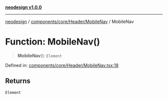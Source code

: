 [**neodesign v1.0.0**](../../../../../README.md)

***

[neodesign](../../../../../modules.md) / [components/core/Header/MobileNav](../README.md) / MobileNav

# Function: MobileNav()

> **MobileNav**(): `Element`

Defined in: [components/core/Header/MobileNav.tsx:18](https://github.com/mladjom/neodesign/blob/12ebc446849a001345c104056aef95c6372b148e/components/core/Header/MobileNav.tsx#L18)

## Returns

`Element`
